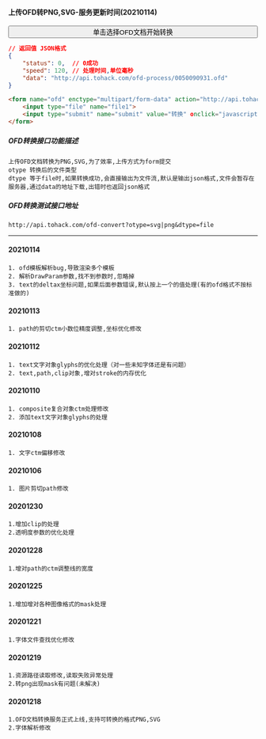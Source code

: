 #### 上传OFD转PNG,SVG-服务更新时间(20210114)
<form name="ofd" action="http://api.tohack.com/ofd-convert?otype=svg&dtype=file" enctype='multipart/form-data' method='POST' target="iframeout">
     <input type="file" accept=".ofd" name="file" style="display:none" onchange="document.all.iframeout.style.display='';upload.click()" >
     <input type="button" onclick="file.click()" style="width:100%" value="单击选择OFD文档开始转换"/>
     <button type="submit" name="upload" style="display:none">上传</button>
</form>
<iframe width="100%" height="120" id="iframeout" name="iframeout" style="display:none"></iframe>

~~~json
// 返回值 JSON格式
{
    "status": 0,  // 0成功
    "speed": 120, // 处理时间,单位毫秒
    "data": "http://api.tohack.com/ofd-process/0050090931.ofd"
}
~~~

~~~html
<form name="ofd" enctype="multipart/form-data" action="http://api.tohack.com/ofd-convert?otype=svg&dtype=file" method="post" target="_blank">
    <input type="file" name="file1">
    <input type="submit" name="submit" value="转换" οnclick="javascript:document.ofd.submit();">
</form>
~~~

##### OFD转换接口功能描述
~~~
上传OFD文档转换为PNG,SVG,为了效率,上传方式为form提交
otype 转换后的文件类型
dtype 等于file时,如果转换成功,会直接输出为文件流,默认是输出json格式,文件会暂存在服务器,通过data的地址下载,出错时也返回json格式
~~~

##### OFD转换测试接口地址
~~~
http://api.tohack.com/ofd-convert?otype=svg|png&dtype=file
~~~

***
#### 20210114
~~~
1. ofd模板解析bug,导致渲染多个模板
2. 解析DrawParam参数,找不到参数时,忽略掉
3. text的deltax坐标问题,如果后面参数错误,默认按上一个的值处理(有的ofd格式不按标准做的)
~~~
#### 20210113
~~~
1. path的剪切ctm小数位精度调整,坐标优化修改
~~~
#### 20210112
~~~
1. text文字对象glyphs的优化处理（对一些未知字体还是有问题）
2. text,path,clip对象,增对stroke的内存优化
~~~
#### 20210110
~~~
1. composite复合对象ctm处理修改
2. 添加text文字对象glyphs的处理
~~~
#### 20210108
~~~
1. 文字ctm偏移修改
~~~
#### 20210106
~~~
1. 图片剪切path修改
~~~
#### 20201230
~~~
1.增加clip的处理
2.透明度参数的优化处理
~~~
#### 20201228
~~~
1.增对path的ctm调整线的宽度
~~~
#### 20201225
~~~
1.增加增对各种图像格式的mask处理
~~~
#### 20201221
~~~
1.字体文件查找优化修改
~~~
#### 20201219
~~~
1.资源路径读取修改,读取失败异常处理
2.转png出现mask有问题(未解决)
~~~
#### 20201218
~~~
1.OFD文档转换服务正式上线,支持可转换的格式PNG,SVG
2.字体解析修改
~~~

